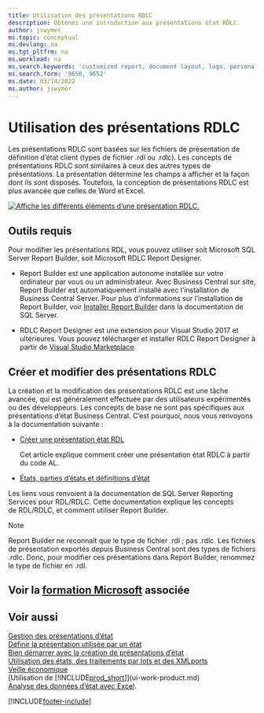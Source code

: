 ```yaml
---
title: Utilisation des présentations RDLC
description: Obtenez une introduction aux présentations état RDLC.
author: jswymer
ms.topic: conceptual
ms.devlang: na
ms.tgt_pltfrm: na
ms.workload: na
ms.search.keywords: 'customized report, document layout, logo, personalize'
ms.search.form: '9650, 9652'
ms.date: 03/14/2022
ms.author: jswymer
---
```

# <a name="working-with-rdlc-layouts" />Utilisation des présentations RDLC

Les présentations RDLC sont basées sur les fichiers de présentation de définition d’état client (types de fichier .rdl ou .rdlc). Les concepts de présentations RDLC sont similaires à ceux des autres types de présentations. La présentation détermine les champs à afficher et la façon dont ils sont disposés. Toutefois, la conception de présentations RDLC est plus avancée que celles de Word et Excel.

[![Affiche les différents éléments d’une présentation RDLC.](media/rdlc-layout.png)](media/rdlc-layout.png#lightbox)

## <a name="required-tools" />Outils requis

Pour modifier les présentations RDL, vous pouvez utiliser soit Microsoft SQL Server Report Builder, soit Microsoft RDLC Report Designer.

- Report Builder est une application autonome installée sur votre ordinateur par vous ou un administrateur. Avec Business Central sur site, Report Builder est automatiquement installé avec l’installation de Business Central Server. Pour plus d’informations sur l’installation de Report Builder, voir [Installer Report Builder](/sql/reporting-services/install-windows/install-report-builder) dans la documentation de SQL Server.

- RDLC Report Designer est une extension pour Visual Studio 2017 et ultérieures. Vous pouvez télécharger et installer RDLC Report Designer à partir de [Visual Studio Marketplace](https://marketplace.visualstudio.com/items?itemName=ProBITools.MicrosoftRdlcReportDesignerforVisualStudio-18001).

## <a name="create-and-modify-rdlc-layouts" />Créer et modifier des présentations RDLC

La création et la modification des présentations RDLC est une tâche avancée, qui est généralement effectuée par des utilisateurs expérimentés ou des développeurs. Les concepts de base ne sont pas spécifiques aux présentations d’état Business Central. C’est pourquoi, nous vous renvoyons à la documentation suivante :

- [Créer une présentation état RDL](/dynamics365/business-central/dev-itpro/developer/devenv-howto-rdl-report-layout)

    Cet article explique comment créer une présentation état RDLC à partir du code AL.

- [États, parties d’états et définitions d’état ](/sql/reporting-services/report-design/reports-report-parts-and-report-definitions-report-builder-and-ssrs?)

 Les liens vous renvoient à la documentation de SQL Server Reporting Services pour RDL/RDLC. Cette documentation explique les concepts  
de RDL/RDLC, et comment utiliser Report Builder.

> [!NOTE]
> Report Builder ne reconnaît que le type de fichier .rdl ; pas .rdlc. Les fichiers de présentation exportés depuis Business Central sont des types de fichiers .rdlc. Donc, pour modifier ces présentations dans Report Builder, renommez le type de fichier en .rdl.

## <a name="see-related-microsoft-trainingtrainingmoduleschange-documents-dynamics-365-business-centralindex" />Voir la [formation Microsoft](/training/modules/change-documents-dynamics-365-business-central/index) associée

## <a name="see-also" />Voir aussi

[Gestion des présentations d’état](ui-manage-report-layouts.md)  
[Définir la présentation utilisée par un état](ui-set-report-layout.md)  
[Bien démarrer avec la création de présentations d’état](ui-get-started-layouts.md)  
[Utilisation des états, des traitements par lots et des XMLports](ui-work-report.md)  
[Veille économique](bi.md)  
[Utilisation de [!INCLUDE[prod_short](includes/prod_short.md)]](ui-work-product.md)  
[Analyse des données d’état avec Excel](report-analyze-excel.md).

[!INCLUDE[footer-include](includes/footer-banner.md)]
